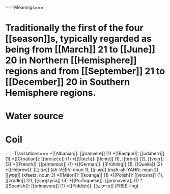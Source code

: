 ===Meanings===
# Traditionally the first of the four [[season]]s, typically regarded as being from [[March]] 21 to [[June]] 20 in Northern [[Hemisphere]] regions and from [[September]] 21 to [[December]] 20 in Southern Hemisphere regions. 
# Water source
# Coil


===Translations===
*[[Albanian]]: [[pranverë]] (1)
*[[Basque]]: [[udaherri]] (1)
*[[Croatian]]: [[proljeće]] (1)
*[[Dutch]]: [[lente]] (1), [[bron]] (2), [[veer]] (3)
*[[French]]: [[printemps]] (1)
*[[German]]: [[Frühling]] (1), [[Quelle]] (2)
*[[Hebrew]]: [[אביב]] (ah-VEEV; noun 1), [[מעיין]] (mah-ah-YAHN; noun 2), [[קפיץ]] (kfeetz; noun 3)
*[[Mäori]]: [[koanga]] (1)
*[[Polish]]: [[wiosna]] (1), [[źródło]] (2), [[sprężyna]] (3)
*[[Portuguese]]: [[primavera]] (1)
*[[Spanish]]: [[primavera]] (1)
*[[Yiddish]]: [[פרילינג]] (FREE-ling)